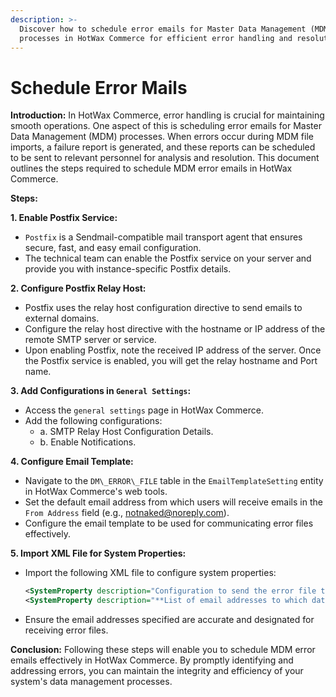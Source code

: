 ```yaml
---
description: >-
  Discover how to schedule error emails for Master Data Management (MDM)
  processes in HotWax Commerce for efficient error handling and resolution.
---
```


# Schedule Error Mails

**Introduction:** In HotWax Commerce, error handling is crucial for maintaining smooth operations. One aspect of this is scheduling error emails for Master Data Management (MDM) processes. When errors occur during MDM file imports, a failure report is generated, and these reports can be scheduled to be sent to relevant personnel for analysis and resolution. This document outlines the steps required to schedule MDM error emails in HotWax Commerce.

**Steps:**

**1. Enable Postfix Service:**

* `Postfix` is a Sendmail-compatible mail transport agent that ensures secure, fast, and easy email configuration.
* The technical team can enable the Postfix service on your server and provide you with instance-specific Postfix details.

**2. Configure Postfix Relay Host:**

* Postfix uses the relay host configuration directive to send emails to external domains.
* Configure the relay host directive with the hostname or IP address of the remote SMTP server or service.
* Upon enabling Postfix, note the received IP address of the server. Once the Postfix service is enabled, you will get the relay hostname and Port name.

**3. Add Configurations in `General Settings`:**

* Access the `general settings` page in HotWax Commerce.
* Add the following configurations:
   * a. SMTP Relay Host Configuration Details.
   * b. Enable Notifications.

**4. Configure Email Template:**

* Navigate to the `DM\_ERROR\_FILE` table in the `EmailTemplateSetting` entity in HotWax Commerce's web tools.
* Set the default email address from which users will receive emails in the `From Address` field (e.g., notnaked@noreply.com).
* Configure the email template to be used for communicating error files effectively.

**5. Import XML File for System Properties:**

*   Import the following XML file to configure system properties:

    ```xml
    <SystemProperty description="Configuration to send the error file to FTP/Email" systemPropertyId="error.file.sendTo.config" systemPropertyValue="EMAIL" systemResourceId="datamanager"/>
    <SystemProperty description="**List of email addresses to which data manager error files would be sent.**" systemPropertyId="error.file.sendTo.email.addresses" systemPropertyValue="**email ID from which the emails will be sent from**" systemResourceId="datamanager"/>
    ```
* Ensure the email addresses specified are accurate and designated for receiving error files.

**Conclusion:** Following these steps will enable you to schedule MDM error emails effectively in HotWax Commerce. By promptly identifying and addressing errors, you can maintain the integrity and efficiency of your system's data management processes.
